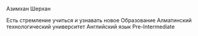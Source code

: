 Азимхан Шерхан

Есть стремление учиться и узнавать новое
Образование
Алматинский технологический университет
Английский язык
Pre-Intermediate
